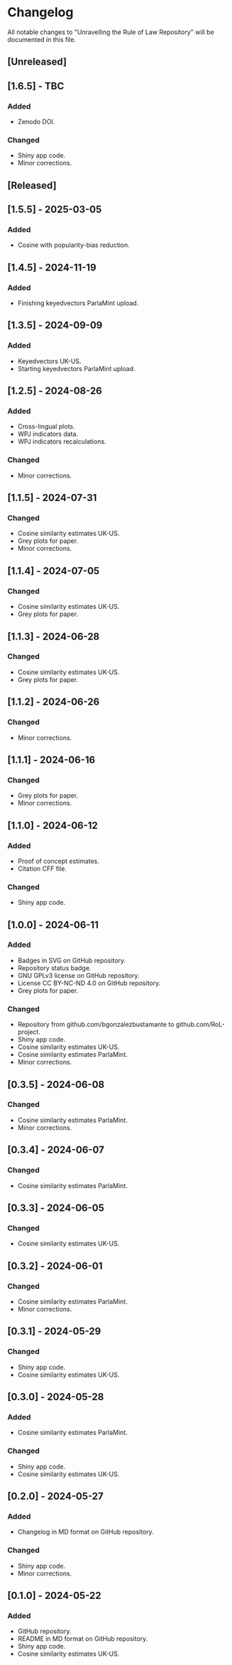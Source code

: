 # Changelog
All notable changes to "Unravelling the Rule of Law Repository" will be documented in this file.

## [Unreleased]

## [1.6.5] - TBC
### Added
- Zenodo DOI.
### Changed
- Shiny app code.
- Minor corrections.

## [Released]

## [1.5.5] - 2025-03-05
### Added
- Cosine with popularity-bias reduction.

## [1.4.5] - 2024-11-19
### Added
- Finishing keyedvectors ParlaMint upload.

## [1.3.5] - 2024-09-09
### Added
- Keyedvectors UK-US.
- Starting keyedvectors ParlaMint upload.

## [1.2.5] - 2024-08-26
### Added
- Cross-lingual plots.
- WPJ indicators data.
- WPJ indicators recalculations.
### Changed
- Minor corrections.

## [1.1.5] - 2024-07-31
### Changed
- Cosine similarity estimates UK-US.
- Grey plots for paper.
- Minor corrections.

## [1.1.4] - 2024-07-05
### Changed
- Cosine similarity estimates UK-US.
- Grey plots for paper.

## [1.1.3] - 2024-06-28
### Changed
- Cosine similarity estimates UK-US.
- Grey plots for paper.

## [1.1.2] - 2024-06-26
### Changed
- Minor corrections.

## [1.1.1] - 2024-06-16
### Changed
- Grey plots for paper.
- Minor corrections.

## [1.1.0] - 2024-06-12
### Added
- Proof of concept estimates.
- Citation CFF file.
### Changed
- Shiny app code.

## [1.0.0] - 2024-06-11
### Added
- Badges in SVG on GitHub repository.
- Repository status badge.
- GNU GPLv3 license on GitHub repository.
- License CC BY-NC-ND 4.0 on GitHub repository.
- Grey plots for paper.
### Changed
- Repository from github.com/bgonzalezbustamante to github.com/RoL-project.
- Shiny app code.
- Cosine similarity estimates UK-US.
- Cosine similarity estimates ParlaMint.
- Minor corrections.

## [0.3.5] - 2024-06-08
### Changed
- Cosine similarity estimates ParlaMint.
- Minor corrections.

## [0.3.4] - 2024-06-07
### Changed
- Cosine similarity estimates ParlaMint.

## [0.3.3] - 2024-06-05
### Changed
- Cosine similarity estimates UK-US.

## [0.3.2] - 2024-06-01
### Changed
- Cosine similarity estimates ParlaMint.
- Minor corrections.

## [0.3.1] - 2024-05-29
### Changed
- Shiny app code.
- Cosine similarity estimates UK-US.

## [0.3.0] - 2024-05-28
### Added
- Cosine similarity estimates ParlaMint.
### Changed
- Shiny app code.
- Cosine similarity estimates UK-US.

## [0.2.0] - 2024-05-27
### Added
- Changelog in MD format on GitHub repository.
### Changed
- Shiny app code.
- Minor corrections.

## [0.1.0] - 2024-05-22
### Added
- GitHub repository.
- README in MD format on GitHub repository.
- Shiny app code.
- Cosine similarity estimates UK-US.
